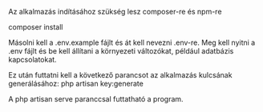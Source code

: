 Az alkalmazás indításához szükség lesz composer-re és npm-re

composer install

Másolni kell a .env.example fájlt és át kell nevezni .env-re. Meg kell nyitni a .env fájlt és be kell állítani a környezeti változókat, például adatbázis kapcsolatokat.

Ez után futtatni kell a következő parancsot az alkalmazás kulcsának generálásához: php artisan key:generate

A php artisan serve paranccsal futtatható a program.
